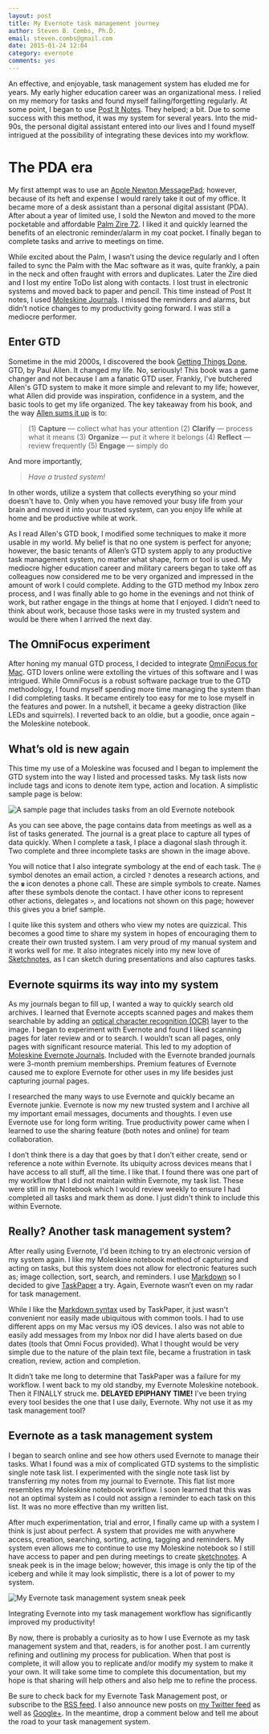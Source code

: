 ```yaml
---
layout: post
title: My Evernote task management journey
author: Steven B. Combs, Ph.D.
email: steven.combs@gmail.com
date: 2015-01-24 12:04
category: evernote
comments: yes
---
```


An effective, and enjoyable, task management system has eluded me for years. My early higher education career was an organizational mess. I relied on my memory for tasks and found myself failing/forgetting regularly. At some point, I began to use [Post It Notes](http://en.wikipedia.org/wiki/Post-it_note). They helped; a bit. Due to some success with this method, it was my system for several years. Into the mid-90s, the personal digital assistant entered into our lives and I found myself intrigued at the possibility of integrating these devices into my workflow.

# The PDA era
My first attempt was to use an [Apple Newton MessagePad](https://en.wikipedia.org/wiki/Newton_(platform)); however, because of its heft and expense I would rarely take it out of my office. It became more of a desk assistant than a personal digital assistant (PDA). After about a year of limited use, I sold the Newton and moved to the more pocketable and affordable [Palm Zire 72](http://en.wikipedia.org/wiki/Zire_72). I liked it and quickly learned the benefits of an electronic reminder/alarm in my coat pocket. I finally began to complete tasks and arrive to meetings on time.

While excited about the Palm, I wasn’t using the device regularly and I often failed to sync the Palm with the Mac software as it was, quite frankly, a pain in the neck and often fraught with errors and duplicates. Later the Zire died and I lost my entire ToDo list along with contacts. I lost trust in electronic systems and moved back to paper and pencil. This time instead of Post It notes, I used [Moleskine Journals](http://www.amazon.com/gp/product/8883701003/ref=as_li_ss_tl?ie=UTF8&camp=1789&creative=390957&creativeASIN=8883701003&linkCode=as2&tag=bricinmypockb-20). I missed the reminders and alarms, but didn’t notice changes to my productivity going forward. I was still a mediocre performer.

## Enter GTD
Sometime in the mid 2000s, I discovered the book [Getting Things Done](http://www.amazon.com/gp/product/0142000280/ref=as_li_ss_tl?ie=UTF8&camp=1789&creative=390957&creativeASIN=0142000280&linkCode=as2&tag=bricinmypockb-20), GTD, by Paul Allen. It changed my life. No, seriously! This book was a game changer and not because I am a fanatic GTD user. Frankly, I've butchered Allen's GTD system to make it more simple and relevant to my life; however, what Allen did provide was inspiration, confidence in a system, and the basic tools to get my life organized. The key takeaway from his book, and the way [Allen sums it up](http://gettingthingsdone.com/) is to:

> (1) **Capture** — collect what has your attention
> (2) **Clarify** — process what it means
> (3) **Organize** — put it where it belongs
> (4) **Reflect** — review frequently
> (5) **Engage** — simply do

And more importantly,

> *Have a trusted system!*

In other words, utilize a system that collects everything so your mind doesn't have to. Only when you have removed your busy life from your brain and moved it into your trusted system, can you enjoy life while at home and be productive while at work. 

As I read Allen's GTD book, I modified some techniques to make it more usable in my world. My belief is that no one system is perfect for anyone; however, the basic tenants of Allen’s GTD system apply to any productive task management system, no matter what shape, form or tool is used. My mediocre higher education career and military careers began to take off as colleagues now considered me to be very organized and impressed in the amount of work I could complete. Adding to the GTD method my Inbox zero process, and I was finally able to go home in the evenings and not think of work, but rather engage in the things at home that I enjoyed. I didn’t need to think about work, because those tasks were in my trusted system and would be there when I arrived the next day.

## The OmniFocus experiment
After honing my manual GTD process, I decided to integrate [OmniFocus for Mac](https://itunes.apple.com/us/app/omnifocus-2/id867299399?mt=12&uo=4&at=10l9vL). GTD lovers online were extolling the virtues of this software and I was intrigued. While OmniFocus is a robust software package true to the GTD methodology, I found myself spending more time managing the system than I did completing tasks. It became entirely too easy for me to lose myself in the features and power. In a nutshell, it became a geeky distraction (like LEDs and squirrels). I reverted back to an oldie, but a goodie, once again – the Moleskine notebook.

## What’s old is new again
This time my use of a Moleskine was focused and I began to implement the GTD system into the way I listed and processed tasks. My task lists now include tags and icons to denote item type, action and location. A simplistic sample page is below:

![A sample page that includes tasks from an old Evernote notebook](https://lh6.googleusercontent.com/-m-yt1ec9tL4/VMPhyAGF4hI/AAAAAAABYTo/KpZJnPABjYQ/w612-h944-no/My_Task_List_from_Moleskine.png)

As you can see above, the page contains data from meetings as well as a list of tasks generated. The journal is a great place to capture all types of data quickly. When I complete a task, I place a diagonal slash through it. Two complete and three incomplete tasks are shown in the image above. 

You will notice that I also integrate symbology at the end of each task. The `@` symbol denotes an email action, a circled `?` denotes a research actions, and the `☎` icon denotes a phone call. These are simple symbols to create. Names after these symbols denote the contact. I have other icons to represent other actions, delegates `>`, and locations not shown on this page; however this gives you a brief sample. 

I quite like this system and others who view my notes are quizzical. This becomes a good time to share my system in hopes of encouraging them to create their own trusted system. I am very proud of my manual system and it works well for me. It also integrates nicely into my new love of [Sketchnotes](http://rohdesign.com/sketchnotes/), as I can sketch during presentations and also captures tasks.

## Evernote squirms its way into my system
As my journals began to fill up, I wanted a way to quickly search old archives. I learned that Evernote accepts scanned pages and makes them searchable by adding an [optical character recognition (OCR)](http://en.wikipedia.org/wiki/OCR) layer to the image. I began to experiment with Evernote and found I liked scanning pages for later review and or to search. I wouldn’t scan all pages, only pages with significant resource material. This led to my adoption of [Moleskine Evernote Journals](http://www.amazon.com/gp/product/886613760X/ref=as_li_ss_tl?ie=UTF8&camp=1789&creative=390957&creativeASIN=886613760X&linkCode=as2&tag=bricinmypockb-20). Included with the Evernote branded journals were 3-month premium memberships. Premium features of Evernote caused me to explore Evernote for other uses in my life besides just capturing journal pages.

I researched the many ways to use Evernote and quickly became an Evernote junkie. Evernote is now my new trusted system and I archive all my important email messages, documents and thoughts. I even use Evernote use for long form writing. True productivity power came when I learned to use the sharing feature (both notes and online) for team collaboration.

I don’t think there is a day that goes by that I don’t either create, send or reference a note within Evernote. Its ubiquity across devices means that I have access to all stuff, all the time. I like that. I found there was one part of my workflow that I did not maintain within Evernote, my task list. These were still in my Notebook which I would review weekly to ensure I had completed all tasks and mark them as done. I just didn't think to include this within Evernote.

## Really? Another task management system?
After really using Evernote, I'd been itching to try an electronic version of my system again. I like my Moleskine notebook method of capturing and acting on tasks, but this system does not allow for electronic features such as; image collection, sort, search, and reminders. I use [Markdown](http://daringfireball.net/projects/markdown/) so I decided to give [TaskPaper](https://itunes.apple.com/us/app/taskpaper/id424281111?mt=12&uo=4&at=10l9vL) a try. Again, Evernote wasn’t even on my radar for task management.

While I like the [Markdown syntax](http://daringfireball.net/projects/markdown/syntax) used by TaskPaper, it just wasn't convenient nor easily made ubiquitous with common tools. I had to use different apps on my Mac versus my iOS devices. I also was not able to easily add messages from my Inbox nor did I have alerts based on due dates (tools that Omni Focus provided). What I thought would be very simple due to the nature of the plain text file, became a frustration in task creation, review, action and completion.

It didn’t take me long to determine that TaskPaper was a failure for my workflow. I went back to my old standby, my Evernote Moleskine notebook. Then it FINALLY struck me. **DELAYED EPIPHANY TIME!** I've been trying every tool besides the one that I use daily, Evernote. Why not use it as my task management tool?

## Evernote as a task management system
I began to search online and see how others used Evernote to manage their tasks. What I found was a mix of complicated GTD systems to the simplistic single note task list. I experimented with the single note task list by transferring my notes from my journal to Evernote. This flat list more resembles my Moleskine notebook workflow. I soon learned that this was not an optimal system as I could not assign a reminder to each task on this list. It was no more effective than my written list.

After much experimentation, trial and error, I finally came up with a system I think is just about perfect. A system that provides me with anywhere access, creation, searching, sorting, acting, tagging and reminders. My system even allows me to continue to use my Moleskine notebook so I still have access to paper and pen during meetings to create [sketchnotes](http://www.stevencombs.com/art.html). A sneak peek is in the image below; however, this image is only the tip of the iceberg and while it may look simplistic, there is a lot of power to my system.

![My Evernote task management system sneak peek](https://lh3.googleusercontent.com/-WuVJAi2fa3o/VMQAi2R3d3I/AAAAAAABYUE/k9h1fbwVTMM/w1152-h790-no/evernote%2Btask%2Bmanagement%2Bsneak%2Bpeek.png)

Integrating Evernote into my task management workflow has significantly improved my productivity!

By now, there is probably a curiosity as to how I use Evernote as my task management system and that, readers, is for another post. I am currently refining and outlining my process for publication. When that post is complete, it will allow you to replicate and/or modify my system to make it your own. It will take some time to complete this documentation, but my hope is that sharing will help others and also help me to refine the process. 

Be sure to check back for my Evernote Task Management post, or subscribe to the [RSS feed](http://www.stevencombs.com/atom.xml). I also announce new posts on [my Twitter feed](https://twitter.com/StevenCombs) as well as [Google+](https://plus.google.com/+StevenCombsPhD). In the meantime, drop a comment below and tell me about the road to your task management system.